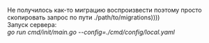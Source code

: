 Не получилось как-то миграцию воспроизвести поэтому просто скопировать запрос по пути ./path/to/migrations)))) \
Запуск сервера: \
*go run cmd/init/main.go --config=./cmd/config/local.yaml*
